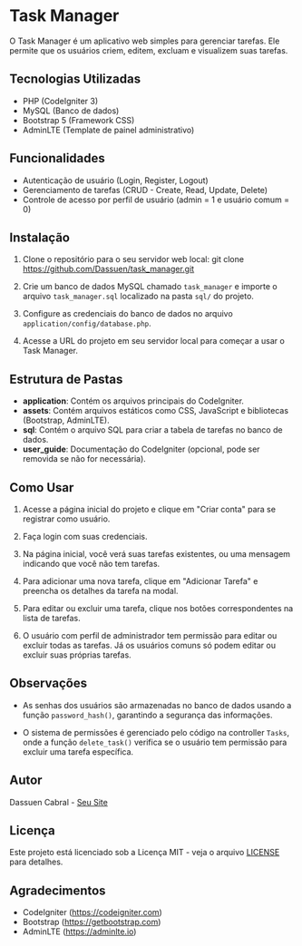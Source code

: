 # Task Manager

O Task Manager é um aplicativo web simples para gerenciar tarefas. Ele permite que os usuários criem, editem, excluam e visualizem suas tarefas.

## Tecnologias Utilizadas

- PHP (CodeIgniter 3)
- MySQL (Banco de dados)
- Bootstrap 5 (Framework CSS)
- AdminLTE (Template de painel administrativo)

## Funcionalidades

- Autenticação de usuário (Login, Register, Logout)
- Gerenciamento de tarefas (CRUD - Create, Read, Update, Delete)
- Controle de acesso por perfil de usuário (admin = 1 e usuário comum = 0)

## Instalação

1. Clone o repositório para o seu servidor web local:
git clone https://github.com/Dassuen/task_manager.git
2. Crie um banco de dados MySQL chamado `task_manager` e importe o arquivo `task_manager.sql` localizado na pasta `sql/` do projeto.

3. Configure as credenciais do banco de dados no arquivo `application/config/database.php`.

4. Acesse a URL do projeto em seu servidor local para começar a usar o Task Manager.

## Estrutura de Pastas

- **application**: Contém os arquivos principais do CodeIgniter.
- **assets**: Contém arquivos estáticos como CSS, JavaScript e bibliotecas (Bootstrap, AdminLTE).
- **sql**: Contém o arquivo SQL para criar a tabela de tarefas no banco de dados.
- **user_guide**: Documentação do CodeIgniter (opcional, pode ser removida se não for necessária).

## Como Usar

1. Acesse a página inicial do projeto e clique em "Criar conta" para se registrar como usuário.

2. Faça login com suas credenciais.

3. Na página inicial, você verá suas tarefas existentes, ou uma mensagem indicando que você não tem tarefas.

4. Para adicionar uma nova tarefa, clique em "Adicionar Tarefa" e preencha os detalhes da tarefa na modal.

5. Para editar ou excluir uma tarefa, clique nos botões correspondentes na lista de tarefas.

6. O usuário com perfil de administrador tem permissão para editar ou excluir todas as tarefas. Já os usuários comuns só podem editar ou excluir suas próprias tarefas.

## Observações

- As senhas dos usuários são armazenadas no banco de dados usando a função `password_hash()`, garantindo a segurança das informações.

- O sistema de permissões é gerenciado pelo código na controller `Tasks`, onde a função `delete_task()` verifica se o usuário tem permissão para excluir uma tarefa específica.

## Autor

Dassuen Cabral - [Seu Site](https://unifybrasil.com)

## Licença

Este projeto está licenciado sob a Licença MIT - veja o arquivo [LICENSE](LICENSE) para detalhes.

## Agradecimentos

- CodeIgniter (https://codeigniter.com)
- Bootstrap (https://getbootstrap.com)
- AdminLTE (https://adminlte.io)

<!--
## Screenshots

(Inserir algumas capturas de tela do aplicativo)
-->
